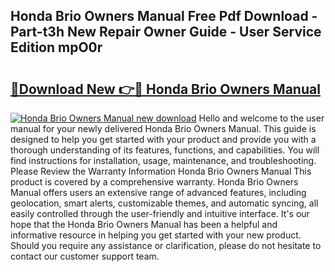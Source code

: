 ## Honda Brio Owners Manual Free Pdf Download - Part-t3h New Repair Owner Guide - User Service Edition mpO0r

# <h2><a href="http://cf25667.oget.top/?id=Honda+Brio+Owners+Manual">🔗Download New 👉🔴 Honda Brio Owners Manual</a></h2>

[![Honda Brio Owners Manual new download](https://i.imgur.com/5g1atiW.png)](http://cf25667.oget.top/?id=Honda+Brio+Owners+Manual)
Hello and welcome to the user manual for your newly delivered Honda Brio Owners Manual. This guide is designed to help you get started with your product and provide you with a thorough understanding of its features, functions, and capabilities. You will find instructions for installation, usage, maintenance, and troubleshooting. Please Review the Warranty Information Honda Brio Owners Manual This product is covered by a comprehensive warranty. Honda Brio Owners Manual offers users an extensive range of advanced features, including geolocation, smart alerts, customizable themes, and automatic syncing, all easily controlled through the user-friendly and intuitive interface. It's our hope that the Honda Brio Owners Manual has been a helpful and informative resource in helping you get started with your new product. Should you require any assistance or clarification, please do not hesitate to contact our customer support team.
